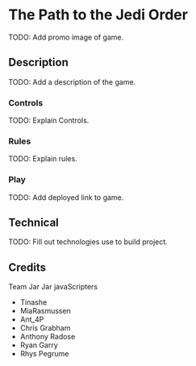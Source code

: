 # The Path to the Jedi Order
TODO: Add promo image of game.
## Description
TODO: Add a description of the game.
### Controls
TODO: Explain Controls.
### Rules
TODO: Explain rules.
### Play
TODO: Add deployed link to game.
## Technical
TODO: Fill out technologies use to build project.
## Credits
Team Jar Jar javaScripters
- Tinashe
- MiaRasmussen
- Ant_4P
- Chris Grabham
- Anthony Radose
- Ryan Garry
- Rhys Pegrume